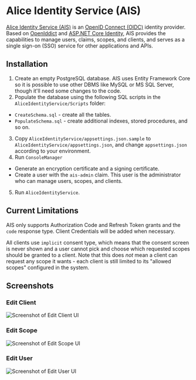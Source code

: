 # Alice Identity Service (AIS)

[Alice Identity Service (AIS)](https://identity.cysun.org/) is an
[OpenID Connect (OIDC)](https://openid.net/connect/) identity provider.
Based on [OpenIddict](https://github.com/openiddict/openiddict-core) and
[ASP.NET Core Identity](https://docs.microsoft.com/en-us/aspnet/core/security/authentication/identity),
AIS provides the capabilities to manage users, claims, scopes, and clients, and serves as a single
sign-on (SSO) service for other applications and APIs.

## Installation

1. Create an empty PostgreSQL database. AIS uses Entity Framework Core so it is possible to use other DBMS like MySQL
  or MS SQL Server, though it'll need some changes to the code.
2. Populate the database using the following SQL scripts in the `AliceIdentityService/Scripts` folder:
  * `CreateSchema.sql` - create all the tables.
  * `PopulateSchema.sql` - create additional indexes, stored procedures, and so on.
3. Copy `AliceIdentityService/appsettings.json.sample` to `AliceIdentityService/appsettings.json`, and change
  `appsettings.json` according to your environment.
4. Run `ConsoleManager`
  * Generate an encryption certificate and a signing certificate.
  * Create a user with the `ais-admin` claim. This user is the administrator who can manage users, scopes, and clients.
5. Run `AliceIdentityService`.

## Current Limitations

AIS only supports Authorization Code and Refresh Token grants and the `code` response type. Client Credentials will be
added when necessary.

All clients use `implicit` consent type, which means that the consent screen is never shown and a user cannot pick and
choose which requested scopes should be granted to a client. Note that this does *not* mean a client can request any
scope it wants - each client is still limited to its "allowed scopes" configured in the system.

## Screenshots

### Edit Client
![Screenshot of Edit Client UI](https://mynotes.cysun.org/files/view/1001488)

### Edit Scope
![Screenshot of Edit Scope UI](https://mynotes.cysun.org/files/view/1001486)

### Edit User
![Screenshot of Edit User UI](https://mynotes.cysun.org/files/view/1001570)